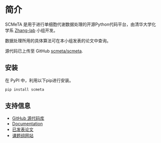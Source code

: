 # 简介

SCMeTA 是用于进行单细胞代谢数据处理的开源Python代码平台，由清华大学化学系 [Zhang-lab][lab] 小组开发。

数据处理所用的具体算法可在本小组发表的论文中查询。

源代码已上传至 GitHub [scmeta/scmeta][github].

## 安装

在 PyPI 中，利用以下pip进行安装。

```bash
pip install scmeta
```

## 支持信息

- [GitHub 源代码库][github]
- [Documentation][docs]
- [已发表论文][publication]
- [课题组网站][lab]

[github]: https://github.com/scmeta/scmeta
[docs]: https://www.sc-meta.com
[lab]: https://www.xrzhanggroup.com
[publication]: https://www.sc-meta.com
